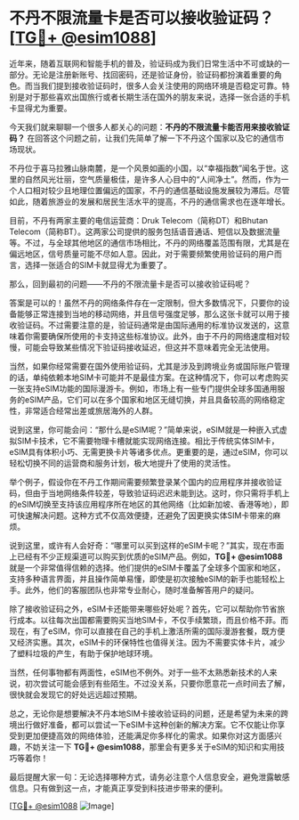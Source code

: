 # 不丹不限流量卡是否可以接收验证码？[[TG💪+ @esim1088](https://t.me/s/esim1088)]

近年来，随着互联网和智能手机的普及，验证码成为我们日常生活中不可或缺的一部分。无论是注册新账号、找回密码，还是验证身份，验证码都扮演着重要的角色。而当我们提到接收验证码时，很多人会关注使用的网络环境是否稳定可靠。特别是对于那些喜欢出国旅行或者长期生活在国外的朋友来说，选择一张合适的手机卡显得尤为重要。

今天我们就来聊聊一个很多人都关心的问题：**不丹的不限流量卡能否用来接收验证码？** 在回答这个问题之前，让我们先简单了解一下不丹这个国家以及它的通信市场现状。

不丹位于喜马拉雅山脉南麓，是一个风景如画的小国，以“幸福指数”闻名于世。这里的自然风光壮丽，空气质量极佳，是许多人心目中的“人间净土”。然而，作为一个人口相对较少且地理位置偏远的国家，不丹的通信基础设施发展较为滞后。尽管如此，随着旅游业的发展和居民生活水平的提高，不丹的通信需求也在逐年增长。

目前，不丹有两家主要的电信运营商：Druk Telecom（简称DT）和Bhutan Telecom（简称BT）。这两家公司提供的服务包括语音通话、短信以及数据流量等。不过，与全球其他地区的通信市场相比，不丹的网络覆盖范围有限，尤其是在偏远地区，信号质量可能不尽如人意。因此，对于需要频繁使用验证码的用户而言，选择一张适合的SIM卡就显得尤为重要了。

那么，回到最初的问题——不丹的不限流量卡是否可以接收验证码呢？

答案是可以的！虽然不丹的网络条件存在一定限制，但大多数情况下，只要你的设备能够正常连接到当地的移动网络，并且信号强度足够，那么这张卡就可以用于接收验证码。不过需要注意的是，验证码通常是由国际通用的标准协议发送的，这意味着你需要确保所使用的卡支持这些标准协议。此外，由于不丹的网络速度相对较慢，可能会导致某些情况下验证码接收延迟，但这并不意味着完全无法使用。

当然，如果你经常需要在国外使用验证码，尤其是涉及到跨境业务或国际账户管理的话，单纯依赖本地SIM卡可能并不是最佳方案。在这种情况下，你可以考虑购买一张支持eSIM功能的国际漫游卡。例如，市场上有一些专门提供全球多国通用服务的eSIM产品，它们可以在多个国家和地区无缝切换，并且具备较高的网络稳定性，非常适合经常出差或旅居海外的人群。

说到这里，你可能会问：“那什么是eSIM呢？”简单来说，eSIM就是一种嵌入式虚拟SIM卡技术，它不需要物理卡槽就能实现网络连接。相比于传统实体SIM卡，eSIM具有体积小巧、无需更换卡片等诸多优点。更重要的是，通过eSIM，你可以轻松切换不同的运营商和服务计划，极大地提升了使用的灵活性。

举个例子，假设你在不丹工作期间需要频繁登录某个国内的应用程序并接收验证码，但由于当地网络条件较差，导致验证码迟迟未能到达。这时，你只需将手机上的eSIM切换至支持该应用程序所在地区的其他网络（比如新加坡、香港等地），即可快速解决问题。这种方式不仅高效便捷，还避免了因更换实体SIM卡带来的麻烦。

说到这里，或许有人会好奇：“哪里可以买到这样的eSIM卡呢？”其实，现在市面上已经有不少正规渠道可以购买到优质的eSIM产品。例如，**TG💪+ @esim1088** 就是一个非常值得信赖的选择。他们提供的eSIM卡覆盖了全球多个国家和地区，支持多种语言界面，并且操作简单易懂，即使是初次接触eSIM的新手也能轻松上手。此外，他们的客服团队也非常专业耐心，随时准备解答用户的疑问。

除了接收验证码之外，eSIM卡还能带来哪些好处呢？首先，它可以帮助你节省旅行成本。以往每次出国都需要购买当地SIM卡，不仅手续繁琐，而且价格不菲。而现在，有了eSIM，你可以直接在自己的手机上激活所需的国际漫游套餐，既方便又经济实惠。其次，eSIM卡的环保特性也值得关注。因为不需要实体卡片，减少了塑料垃圾的产生，有助于保护地球环境。

当然，任何事物都有两面性，eSIM也不例外。对于一些不太熟悉新技术的人来说，初次尝试可能会感到有些陌生。不过没关系，只要你愿意花一点时间去了解，很快就会发现它的好处远远超过预期。

总之，无论你是想要解决不丹本地SIM卡接收验证码的问题，还是希望为未来的跨境出行做好准备，都可以尝试一下eSIM卡这种创新的解决方案。它不仅能让你享受到更加便捷高效的网络体验，还能满足你多样化的需求。如果你对这方面感兴趣，不妨关注一下 **TG💪+ @esim1088**，那里会有更多关于eSIM的知识和实用技巧等着你！

最后提醒大家一句：无论选择哪种方式，请务必注意个人信息安全，避免泄露敏感信息。只有做到这一点，才能真正享受到科技进步带来的便利。

[[TG💪+ @esim1088](https://t.me/s/esim1088) ![Image](https://i.postimg.cc/4NQfJmqS/Snipaste-2025-05-13-00-14-12.png)]